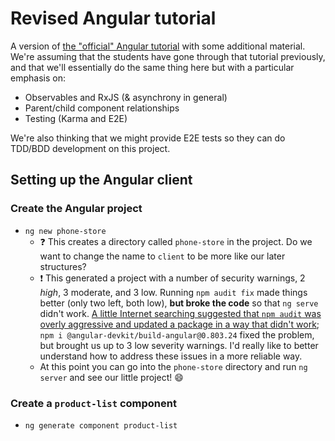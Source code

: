 # Revised Angular tutorial

A version of [the "official" Angular tutorial](https://angular.io/start) with
some additional material. We're assuming that the students have gone through that
tutorial previously, and that we'll essentially do the same thing here but with a
particular emphasis on:

- Observables and RxJS (& asynchrony in general)
- Parent/child component relationships
- Testing (Karma and E2E)

We're also thinking that we might provide E2E tests so they can do TDD/BDD development
on this project.

## Setting up the Angular client

### Create the Angular project

- `ng new phone-store`
  - :question: This creates a directory called `phone-store` in the project. Do we want to change the name to `client` to be more like our later structures?
  - :exclamation: This generated a project with a number of security warnings, 2 *high*, 3 moderate, and 3 low. Running `npm audit fix` made things better (only two left, both low), __but broke the code__ so that `ng serve` didn't work. [A little Internet searching suggested that `npm audit` was overly aggressive and updated a package in a way that didn't work](https://github.com/angular/angular-cli/issues/16902#issuecomment-620465294); `npm i @angular-devkit/build-angular@0.803.24` fixed the problem, but brought us up to 3 low severity warnings. I'd really like to better understand how to address these issues in a more reliable way.
  - At this point you can go into the `phone-store` directory and run `ng server` and see our little project! :smile:

### Create a `product-list` component

- `ng generate component product-list`
